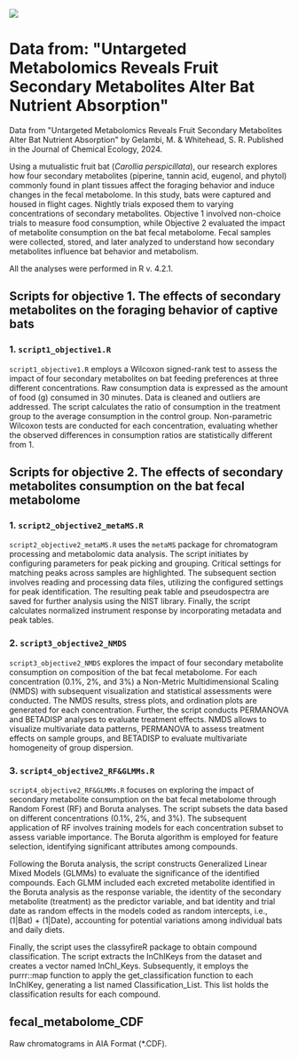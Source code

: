 [![](https://zenodo.org/badge/DOI/10.5281/zenodo.11002933.svg)](https://doi.org/10.5281/zenodo.11002933)

# Data from: "Untargeted Metabolomics Reveals Fruit Secondary Metabolites Alter Bat Nutrient Absorption"

Data from "Untargeted Metabolomics Reveals Fruit Secondary Metabolites Alter Bat Nutrient Absorption" by Gelambi, M. & Whitehead, S. R. Published in the Journal of Chemical Ecology, 2024.

Using a mutualistic fruit bat (*Carollia perspicillata*), our research explores how four secondary metabolites (piperine, tannin acid, eugenol, and phytol) commonly found in plant tissues affect the foraging behavior and induce changes in the fecal metabolome. In this study, bats were captured and housed in flight cages. Nightly trials exposed them to varying concentrations of secondary metabolites. Objective 1 involved non-choice trials to measure food consumption, while Objective 2 evaluated the impact of metabolite consumption on the bat fecal metabolome. Fecal samples were collected, stored, and later analyzed to understand how secondary metabolites influence bat behavior and metabolism.

All the analyses were performed in R v. 4.2.1.

## Scripts for objective 1. The effects of secondary metabolites on the foraging behavior of captive bats

### 1. `script1_objective1.R`

`script1_objective1.R` employs a Wilcoxon signed-rank test to assess the impact of four secondary metabolites on bat feeding preferences at three different concentrations. Raw consumption data is expressed as the amount of food (g) consumed in 30 minutes. Data is cleaned and outliers are addressed. The script calculates the ratio of consumption in the treatment group to the average consumption in the control group. Non-parametric Wilcoxon tests are conducted for each concentration, evaluating whether the observed differences in consumption ratios are statistically different from 1.

## Scripts for objective 2. The effects of secondary metabolites consumption on the bat fecal metabolome

### 1. `script2_objective2_metaMS.R`

`script2_objective2_metaMS.R` uses the `metaMS` package for chromatogram processing and metabolomic data analysis. The script initiates by configuring parameters for peak picking and grouping. Critical settings for matching peaks across samples are highlighted. The subsequent section involves reading and processing data files, utilizing the configured settings for peak identification. The resulting peak table and pseudospectra are saved for further analysis using the NIST library. Finally, the script calculates normalized instrument response by incorporating metadata and peak tables.

### 2. `script3_objective2_NMDS`

`script3_objective2_NMDS` explores the impact of four secondary metabolite consumption on composition of the bat fecal metabolome. For each concentration (0.1%, 2%, and 3%) a Non-Metric Multidimensional Scaling (NMDS) with subsequent visualization and statistical assessments were conducted. The NMDS results, stress plots, and ordination plots are generated for each concentration. Further, the script conducts PERMANOVA and BETADISP analyses to evaluate treatment effects. NMDS allows to visualize multivariate data patterns, PERMANOVA to assess treatment effects on sample groups, and BETADISP to evaluate multivariate homogeneity of group dispersion.

### 3. `script4_objective2_RF&GLMMs.R`

`script4_objective2_RF&GLMMs.R` focuses on exploring the impact of secondary metabolite consumption on the bat fecal metabolome through Random Forest (RF) and Boruta analyses. The script subsets the data based on different concentrations (0.1%, 2%, and 3%). The subsequent application of RF involves training models for each concentration subset to assess variable importance. The Boruta algorithm is employed for feature selection, identifying significant attributes among compounds.

Following the Boruta analysis, the script constructs Generalized Linear Mixed Models (GLMMs) to evaluate the significance of the identified compounds. Each GLMM included each excreted metabolite identified in the Boruta analysis as the response variable, the identity of the secondary metabolite (treatment) as the predictor variable, and bat identity and trial date as random effects in the models coded as random intercepts, i.e., (1\|Bat) + (1\|Date), accounting for potential variations among individual bats and daily diets.

Finally, the script uses the classyfireR package to obtain compound classification. The script extracts the InChIKeys from the dataset and creates a vector named InChI_Keys. Subsequently, it employs the purrr::map function to apply the get_classification function to each InChIKey, generating a list named Classification_List. This list holds the classification results for each compound.

## fecal_metabolome_CDF

Raw chromatograms in AIA Format (\*.CDF).
